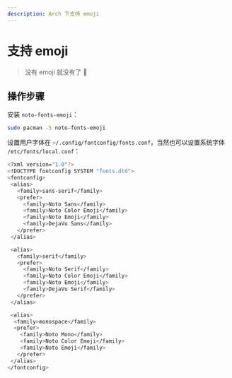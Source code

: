 ```yaml
---
description: Arch 下支持 emoji
---
```


# 支持 emoji

> 没有 emoji 就没有了 :thinking:

## 操作步骤

安装 `noto-fonts-emoji`：

```bash
sudo pacman -S noto-fonts-emoji
```

设置用户字体在 `~/.config/fontconfig/fonts.conf`，当然也可以设置系统字体 `/etc/fonts/local.conf`：

```bash
<?xml version="1.0"?>
<!DOCTYPE fontconfig SYSTEM "fonts.dtd">
<fontconfig>
 <alias>
   <family>sans-serif</family>
   <prefer>
     <family>Noto Sans</family>
     <family>Noto Color Emoji</family>
     <family>Noto Emoji</family>
     <family>DejaVu Sans</family>
   </prefer> 
 </alias>

 <alias>
   <family>serif</family>
   <prefer>
     <family>Noto Serif</family>
     <family>Noto Color Emoji</family>
     <family>Noto Emoji</family>
     <family>DejaVu Serif</family>
   </prefer>
 </alias>

 <alias>
  <family>monospace</family>
  <prefer>
    <family>Noto Mono</family>
    <family>Noto Color Emoji</family>
    <family>Noto Emoji</family>
   </prefer>
 </alias>
</fontconfig>
```
